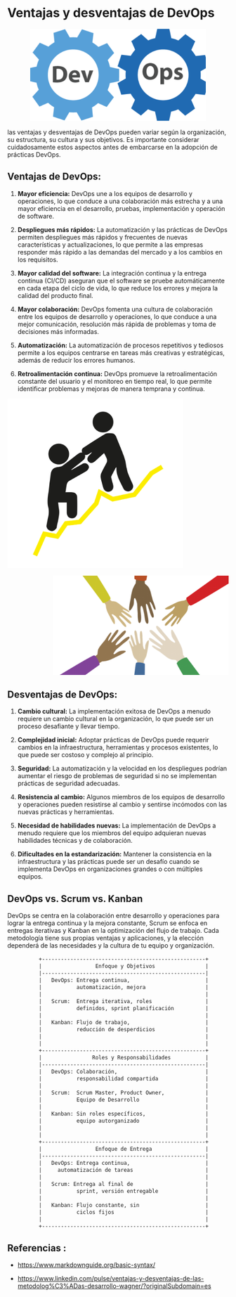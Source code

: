 
# Ventajas y desventajas de DevOps




<p align="center"><img src="https://github.com/CindyFonck/Devops_23/blob/main/NestorBecerra/img/pngegg.png" alt="logo" width="400"/></p>



las ventajas y desventajas de DevOps pueden variar según la organización, su estructura, su cultura y sus objetivos. Es importante considerar cuidadosamente estos aspectos antes de embarcarse en la adopción de prácticas DevOps.



## Ventajas de DevOps:


1. **Mayor eficiencia:** DevOps une a los equipos de desarrollo y operaciones, lo que conduce a una colaboración más estrecha y a una mayor eficiencia en el desarrollo, pruebas, implementación y operación de software.

2. **Despliegues más rápidos:** La automatización y las prácticas de DevOps permiten despliegues más rápidos y frecuentes de nuevas características y actualizaciones, lo que permite a las empresas responder más rápido a las demandas del mercado y a los cambios en los requisitos.

3. **Mayor calidad del software:** La integración continua y la entrega continua (CI/CD) aseguran que el software se pruebe automáticamente en cada etapa del ciclo de vida, lo que reduce los errores y mejora la calidad del producto final.

4. **Mayor colaboración:** DevOps fomenta una cultura de colaboración entre los equipos de desarrollo y operaciones, lo que conduce a una mejor comunicación, resolución más rápida de problemas y toma de decisiones más informadas.

5. **Automatización:** La automatización de procesos repetitivos y tediosos permite a los equipos centrarse en tareas más creativas y estratégicas, además de reducir los errores humanos.

6. **Retroalimentación continua:** DevOps promueve la retroalimentación constante del usuario y el monitoreo en tiempo real, lo que permite identificar problemas y mejoras de manera temprana y continua.





<p align="left"><img src="https://github.com/CindyFonck/Devops_23/blob/main/NestorBecerra/img/pngegg%20(2).png" alt="logo" width="400"/></p>
<p align="right"><img src="https://github.com/CindyFonck/Devops_23/blob/main/NestorBecerra/img/pngegg%20(1).png?raw=true" alt="logo" width="400"/></p>



## Desventajas de DevOps:

1. **Cambio cultural:** La implementación exitosa de DevOps a menudo requiere un cambio cultural en la organización, lo que puede ser un proceso desafiante y llevar tiempo.

2. **Complejidad inicial:** Adoptar prácticas de DevOps puede requerir cambios en la infraestructura, herramientas y procesos existentes, lo que puede ser costoso y complejo al principio.

3. **Seguridad:** La automatización y la velocidad en los despliegues podrían aumentar el riesgo de problemas de seguridad si no se implementan prácticas de seguridad adecuadas.

4. **Resistencia al cambio:** Algunos miembros de los equipos de desarrollo y operaciones pueden resistirse al cambio y sentirse incómodos con las nuevas prácticas y herramientas.

5. **Necesidad de habilidades nuevas:** La implementación de DevOps a menudo requiere que los miembros del equipo adquieran nuevas habilidades técnicas y de colaboración.

6. **Dificultades en la estandarización:** Mantener la consistencia en la infraestructura y las prácticas puede ser un desafío cuando se implementa DevOps en organizaciones grandes o con múltiples equipos.

## DevOps vs. Scrum vs. Kanban

DevOps se centra en la colaboración entre desarrollo y operaciones para lograr la entrega continua y la mejora constante, Scrum se enfoca en entregas iterativas y Kanban en la optimización del flujo de trabajo. Cada metodología tiene sus propias ventajas y aplicaciones, y la elección dependerá de las necesidades y la cultura de tu equipo y organización.



              +----------------------------------------------------+
              |                 Enfoque y Objetivos                |
              |----------------------------------------------------|
              |   DevOps: Entrega continua,                        |
              |           automatización, mejora                   |                               
              |                                                    |
              |   Scrum:  Entrega iterativa, roles                 |
              |           definidos, sprint planificación          |    
              |                                                    |                  
              |   Kanban: Flujo de trabajo,                        |
              |           reducción de desperdicios                |
              |                                                    |
              |                                                    |
              +----------------------------------------------------+
              |                Roles y Responsabilidades           |
              |----------------------------------------------------|
              |   DevOps: Colaboración,                            |
              |           responsabilidad compartida               |
              |                                                    |
              |   Scrum:  Scrum Master, Product Owner,             |
              |           Equipo de Desarrollo                     |
              |                                                    |
              |   Kanban: Sin roles específicos,                   |
              |           equipo autorganizado                     |                            
              |                                                    |            
              |                                                    |
              +----------------------------------------------------+
              |                 Enfoque de Entrega                 |
              |----------------------------------------------------|          
              |   DevOps: Entrega continua,                        |
              |     automatización de tareas                       |
              |                                                    |
              |   Scrum: Entrega al final de                       |
              |           sprint, versión entregable               |
              |                                                    |
              |   Kanban: Flujo constante, sin                     |
              |           ciclos fijos                             |                                       
              |                                                    |
              +----------------------------------------------------+



## Referencias :

- <https://www.markdownguide.org/basic-syntax/>

- <https://www.linkedin.com/pulse/ventajas-y-desventajas-de-las-metodolog%C3%ADas-desarrollo-wagner/?originalSubdomain=es>








